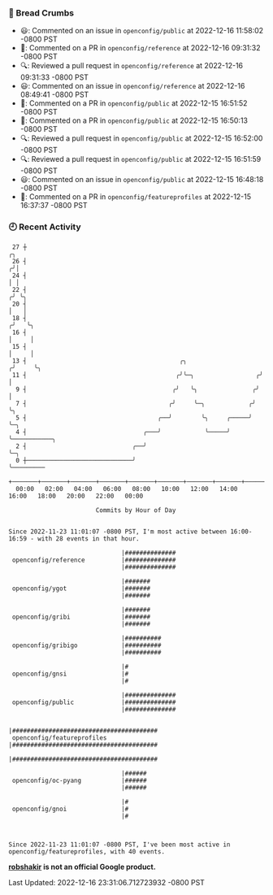 ### 🍞 Bread Crumbs

 * 😃: Commented on an issue in `openconfig/public` at 2022-12-16 11:58:02 -0800 PST
 * 💬: Commented on a PR in  `openconfig/reference` at 2022-12-16 09:31:32 -0800 PST
 * 🔍: Reviewed a pull request in  `openconfig/reference` at 2022-12-16 09:31:33 -0800 PST
 * 😃: Commented on an issue in `openconfig/reference` at 2022-12-16 08:49:41 -0800 PST
 * 💬: Commented on a PR in  `openconfig/public` at 2022-12-15 16:51:52 -0800 PST
 * 💬: Commented on a PR in  `openconfig/public` at 2022-12-15 16:50:13 -0800 PST
 * 🔍: Reviewed a pull request in  `openconfig/public` at 2022-12-15 16:52:00 -0800 PST
 * 🔍: Reviewed a pull request in  `openconfig/public` at 2022-12-15 16:51:59 -0800 PST
 * 😃: Commented on an issue in `openconfig/public` at 2022-12-15 16:48:18 -0800 PST
 * 💬: Commented on a PR in  `openconfig/featureprofiles` at 2022-12-15 16:37:37 -0800 PST

### 🕘 Recent Activity
```
 27 ┼                                                                    ╭╮
 26 ┤                                                                   ╭╯│
 24 ┤                                                                   │ │
 22 ┤                                                                  ╭╯ ╰╮
 20 ┤                                                                  │   │
 18 ┤                                                                 ╭╯   ╰╮
 16 ┤                                                                 │     │
 15 ┤                                                                 │     │
 13 ┤                                          ╭╮                    ╭╯     ╰╮
 11 ┤                                         ╭╯╰─╮                 ╭╯       │
  9 ┤                                        ╭╯   ╰╮               ╭╯        │
  7 ┤                                       ╭╯     ╰─╮            ╭╯         ╰╮
  5 ┤                                    ╭──╯        ╰╮     ╭─────╯           ╰─╮
  4 ┤                                ╭───╯            ╰─────╯                   ╰───────────╮
  2 ┤                             ╭──╯                                                      ╰─╮
  0 ┼─────────────────────────────╯                                                           ╰─────────
    +───────+───────+───────+───────+───────+───────+───────+───────+───────+───────+───────+───────+────
  00:00   02:00   04:00   06:00   08:00   10:00   12:00   14:00   16:00   18:00   20:00   22:00   00:00   

						Commits by Hour of Day


Since 2022-11-23 11:01:07 -0800 PST, I'm most active between 16:00-16:59 - with 28 events in that hour.

```



```
                               |##############
 openconfig/reference          |##############
                               |##############

                               |#######
 openconfig/ygot               |#######
                               |#######

                               |#######
 openconfig/gribi              |#######
                               |#######

                               |##########
 openconfig/gribigo            |##########
                               |##########

                               |#
 openconfig/gnsi               |#
                               |#

                               |##############
 openconfig/public             |##############
                               |##############

                               |########################################
 openconfig/featureprofiles    |########################################
                               |########################################

                               |######
 openconfig/oc-pyang           |######
                               |######

                               |#
 openconfig/gnoi               |#
                               |#



Since 2022-11-23 11:01:07 -0800 PST, I've been most active in openconfig/featureprofiles, with 40 events.

```
**[robshakir](mailto:robjs@google.com) is not an official Google product.**  


Last Updated: 2022-12-16 23:31:06.712723932 -0800 PST
